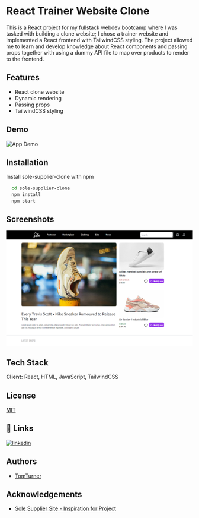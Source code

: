 
# React Trainer Website Clone

This is a React project for my fullstack webdev bootcamp where I was tasked with building a clone website; I chose a trainer website and implemented a React frontend with TailwindCSS styling. The project allowed me to learn and develop knowledge about React components and passing props together with using a dummy API file to map over products to render to the frontend. 


## Features

- React clone website
- Dynamic rendering
- Passing props
- TailwindCSS styling


## Demo

![App Demo](https://github.com/tdt13/sole-supplier-clone/blob/master/trainer_site_clone.gif?raw=true)


## Installation

Install sole-supplier-clone with npm

```bash
  cd sole-supplier-clone
  npm install
  npm start
```
    
## Screenshots

![App Screenshot](https://github.com/tdt13/sole-supplier-clone/blob/master/App_screenshot_1.PNG?raw=true)


## Tech Stack

**Client:** React, HTML, JavaScript, TailwindCSS




## License

[MIT](https://choosealicense.com/licenses/mit/)


## 🔗 Links
[![linkedin](https://img.shields.io/badge/linkedin-0A66C2?style=for-the-badge&logo=linkedin&logoColor=white)](https://www.linkedin.com/in/thomas-turner-university-of-leeds-crystallisation/)

## Authors

- [TomTurner](https://www.github.com/tdt13)

## Acknowledgements

 - [Sole Supplier Site - Inspiration for Project]([https://awesomeopensource.com/project/elangosundar/awesome-README-templates](https://thesolesupplier.co.uk/))



